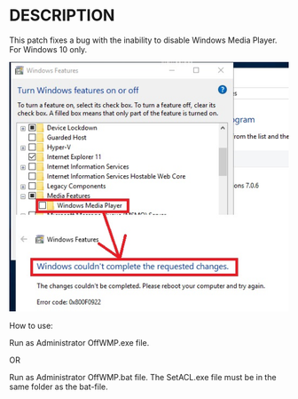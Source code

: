 # DESCRIPTION
This patch fixes a bug with the inability to disable Windows Media Player. For Windows 10 only.

![WMP_Status](WMP_Status.png)

How to use:

Run as Administrator OffWMP.exe file.

OR

Run as Administrator OffWMP.bat file. The SetACL.exe file must be in the same folder as the bat-file.


